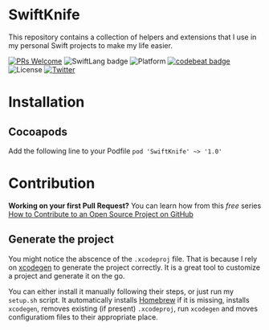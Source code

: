 # SwiftKnife

This repository contains a collection of helpers and extensions that I use in my personal Swift projects to make my life easier. 

[![PRs Welcome](https://img.shields.io/badge/PRs-welcome-brightgreen.svg?style=flat-square)](http://makeapullrequest.com)
![SwiftLang badge](https://img.shields.io/badge/language-Swift%205.0-orange.svg)
![Platform](https://img.shields.io/cocoapods/p/SwiftKnife.svg)
[![codebeat badge](https://codebeat.co/badges/93a3c652-416d-40fc-835e-3d53b945e1d1)](https://codebeat.co/projects/github-com-theinkedengineer-swiftknife-master)
![License](https://img.shields.io/github/license/theinkedengineer/SwiftKnife.svg)
[![Twitter](https://img.shields.io/twitter/url/https/theinkedgineer.svg?label=TheInkedgineer&style=social)]("https://twitter.com/theinkedgineer)

# Installation

## Cocoapods

Add the following line to your Podfile
` pod 'SwiftKnife' ~> '1.0' `


# Contribution

**Working on your first Pull Request?** You can learn how from this *free* series [How to Contribute to an Open Source Project on GitHub](https://egghead.io/series/how-to-contribute-to-an-open-source-project-on-github)

## Generate the project
You might notice the abscence of the `.xcodeproj` file. That is because I rely on [xcodegen](https://github.com/yonaskolb/XcodeGen) to generate the project correctly. It is a great tool to customize a project and generate it on the go.

You can either install it manually following their steps, or just run my `setup.sh` script. It automatically installs [Homebrew](https://brew.sh) if it is missing, installs `xcodegen`, removes existing (if present) `.xcodeproj`, run `xcodegen` and moves configuratiom files to their appropriate place.
